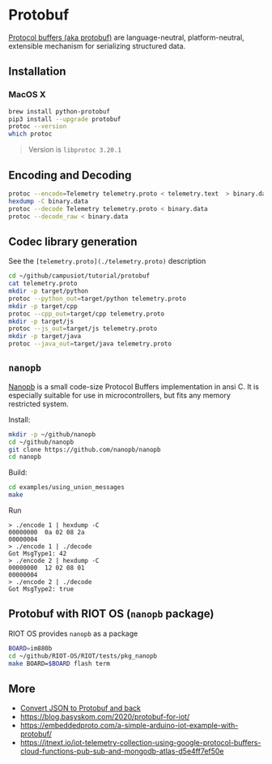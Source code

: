 # Protobuf

[Protocol buffers (aka protobuf)](https://developers.google.com/protocol-buffers/docs/overview) are language-neutral, platform-neutral, extensible mechanism for serializing structured data.

## Installation

### MacOS X
```bash
brew install python-protobuf
pip3 install --upgrade protobuf
protoc --version
which protoc
```
 
> Version is `libprotoc 3.20.1`


## Encoding and Decoding

```bash
protoc --encode=Telemetry telemetry.proto < telemetry.text  > binary.data
hexdump -C binary.data
protoc --decode Telemetry telemetry.proto < binary.data
protoc --decode_raw < binary.data
```

## Codec library generation

See the `[telemetry.proto](./telemetry.proto)` description

```bash
cd ~/github/campusiot/tutorial/protobuf
cat telemetry.proto
mkdir -p target/python
protoc --python_out=target/python telemetry.proto
mkdir -p target/cpp
protoc --cpp_out=target/cpp telemetry.proto
mkdir -p target/js
protoc --js_out=target/js telemetry.proto
mkdir -p target/java
protoc --java_out=target/java telemetry.proto
```

## `nanopb`

[Nanopb](https://github.com/nanopb/nanopb) is a small code-size Protocol Buffers implementation in ansi C. It is especially suitable for use in microcontrollers, but fits any memory restricted system.

Install:
```bash
mkdir -p ~/github/nanopb
cd ~/github/nanopb
git clone https://github.com/nanopb/nanopb
cd nanopb
```

Build:
```bash
cd examples/using_union_messages
make
```

Run
```
> ./encode 1 | hexdump -C
00000000  0a 02 08 2a
00000004                       
> ./encode 1 | ./decode
Got MsgType1: 42
> ./encode 2 | hexdump -C
00000000  12 02 08 01
00000004                       
> ./encode 2 | ./decode
Got MsgType2: true
```

## Protobuf with RIOT OS (`nanopb` package)

RIOT OS provides `nanopb` as a package

```bash
BOARD=im880b
cd ~/github/RIOT-OS/RIOT/tests/pkg_nanopb
make BOARD=$BOARD flash term
```


## More
* [Convert JSON to Protobuf and back](https://github.com/iamazeem/proto-convert)
* https://blog.basyskom.com/2020/protobuf-for-iot/
* https://embeddedproto.com/a-simple-arduino-iot-example-with-protobuf/
* https://itnext.io/iot-telemetry-collection-using-google-protocol-buffers-cloud-functions-pub-sub-and-mongodb-atlas-d5e4ff7ef50e

